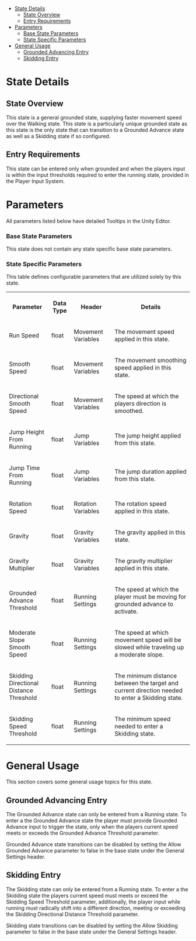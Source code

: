 
*   [State Details](#RunningState-StateDetails)
    *   [State Overview](#RunningState-StateOverview)
    *   [Entry Requirements](#RunningState-EntryRequirements)
*   [Parameters](#RunningState-Parameters)
    *   [Base State Parameters](#RunningState-BaseStateParameters)
    *   [State Specific Parameters](#RunningState-StateSpecificParameters)
*   [General Usage](#RunningState-GeneralUsage)
    *   [Grounded Advancing Entry](#RunningState-GroundedAdvancingEntry)
    *   [Skidding Entry](#RunningState-SkiddingEntry)

State Details
=============

State Overview
--------------

This state is a general grounded state, supplying faster movement speed over the Walking state. This state is a particularly unique grounded state as this state is the only state that can transition to a Grounded Advance state as well as a Skidding state if so configured.

Entry Requirements
------------------

This state can be entered only when grounded and when the players input is within the input thresholds required to enter the running state, provided in the Player Input System.

Parameters
==========

All parameters listed below have detailed Tooltips in the Unity Editor.

### Base State Parameters

This state does not contain any state specific base state parameters.

### State Specific Parameters

This table defines configurable parameters that are utilized solely by this state.

<table data-table-width="1382" data-layout="default" data-local-id="42844ded-fd04-45a2-9151-655070fb6892" class="confluenceTable"><colgroup><col style="width: 220.0px;"><col style="width: 100.0px;"><col style="width: 198.0px;"><col style="width: 864.0px;"></colgroup><tbody><tr><th class="confluenceTh"><p><strong>Parameter</strong></p></th><th class="confluenceTh"><p><strong>Data Type</strong></p></th><th class="confluenceTh"><p><strong>Header</strong></p></th><th class="confluenceTh"><p><strong>Details</strong></p></th></tr><tr><td class="confluenceTd"><p>Run Speed</p></td><td class="confluenceTd"><p>float</p></td><td class="confluenceTd"><p>Movement Variables</p></td><td class="confluenceTd"><p>The movement speed applied in this state.</p></td></tr><tr><td class="confluenceTd"><p>Smooth Speed</p></td><td class="confluenceTd"><p>float</p></td><td class="confluenceTd"><p>Movement Variables</p></td><td class="confluenceTd"><p>The movement smoothing speed applied in this state.</p></td></tr><tr><td class="confluenceTd"><p>Directional Smooth Speed</p></td><td class="confluenceTd"><p>float</p></td><td class="confluenceTd"><p>Movement Variables</p></td><td class="confluenceTd"><p>The speed at which the players direction is smoothed.</p></td></tr><tr><td class="confluenceTd"><p>Jump Height From Running</p></td><td class="confluenceTd"><p>float</p></td><td class="confluenceTd"><p>Jump Variables</p></td><td class="confluenceTd"><p>The jump height applied from this state.</p></td></tr><tr><td class="confluenceTd"><p>Jump Time From Running</p></td><td class="confluenceTd"><p>float</p></td><td class="confluenceTd"><p>Jump Variables</p></td><td class="confluenceTd"><p>The jump duration applied from this state.</p></td></tr><tr><td class="confluenceTd"><p>Rotation Speed</p></td><td class="confluenceTd"><p>float</p></td><td class="confluenceTd"><p>Rotation Variables</p></td><td class="confluenceTd"><p>The rotation speed applied in this state.</p></td></tr><tr><td class="confluenceTd"><p>Gravity</p></td><td class="confluenceTd"><p>float</p></td><td class="confluenceTd"><p>Gravity Variables</p></td><td class="confluenceTd"><p>The gravity applied in this state.</p></td></tr><tr><td class="confluenceTd"><p>Gravity Multiplier</p></td><td class="confluenceTd"><p>float</p></td><td class="confluenceTd"><p>Gravity Variables</p></td><td class="confluenceTd"><p>The gravity multiplier applied in this state.</p></td></tr><tr><td class="confluenceTd"><p>Grounded Advance Threshold</p></td><td class="confluenceTd"><p>float</p></td><td class="confluenceTd"><p>Running Settings</p></td><td class="confluenceTd"><p>The speed at which the player must be moving for grounded advance to activate.</p></td></tr><tr><td class="confluenceTd"><p>Moderate Slope Smooth Speed</p></td><td class="confluenceTd"><p>float</p></td><td class="confluenceTd"><p>Running Settings</p></td><td class="confluenceTd"><p>The speed at which movement speed will be slowed while traveling up a moderate slope.</p></td></tr><tr><td class="confluenceTd"><p>Skidding Directional Distance Threshold</p></td><td class="confluenceTd"><p>float</p></td><td class="confluenceTd"><p>Running Settings</p></td><td class="confluenceTd"><p>The minimum distance between the target and current direction needed to enter a Skidding state.</p></td></tr><tr><td class="confluenceTd"><p>Skidding Speed Threshold</p></td><td class="confluenceTd"><p>float</p></td><td class="confluenceTd"><p>Running Settings</p></td><td class="confluenceTd"><p>The minimum speed needed to enter a Skidding state.</p></td></tr></tbody></table>

General Usage
=============

This section covers some general usage topics for this state.

Grounded Advancing Entry
------------------------

The Grounded Advance state can only be entered from a Running state. To enter a the Grounded Advance state the player must provide Grounded Advance input to trigger the state, only when the players current speed meets or exceeds the Grounded Advance Threshold parameter.

Grounded Advance state transitions can be disabled by setting the Allow Grounded Advance parameter to false in the base state under the General Settings header.

Skidding Entry
--------------

The Skidding state can only be entered from a Running state. To enter a the Skidding state the players current speed must meets or exceed the Skidding Speed Threshold parameter, additionally, the player input while running must radically shift into a different direction, meeting or exceeding the Skidding Directional Distance Threshold parameter.

Skidding state transitions can be disabled by setting the Allow Skidding parameter to false in the base state under the General Settings header.